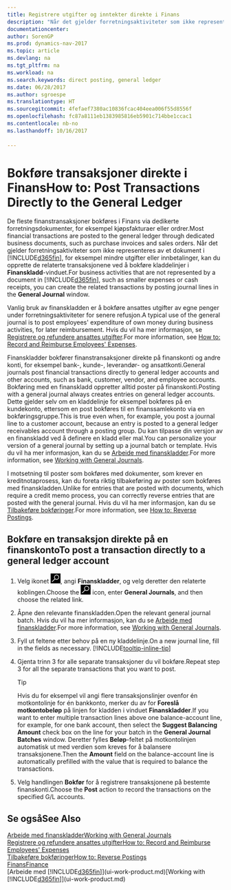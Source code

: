 ```yaml
---
title: Registrere utgifter og inntekter direkte i Finans
description: "Når det gjelder forretningsaktiviteter som ikke representeres av et dokument i Financials, for eksempel mindre utgifter eller innbetalinger, kan du opprette de relaterte transaksjonene ved å bokføre kladdelinjer i Finanskladd-vinduet."
documentationcenter: 
author: SorenGP
ms.prod: dynamics-nav-2017
ms.topic: article
ms.devlang: na
ms.tgt_pltfrm: na
ms.workload: na
ms.search.keywords: direct posting, general ledger
ms.date: 06/28/2017
ms.author: sgroespe
ms.translationtype: HT
ms.sourcegitcommit: 4fefaef7380ac10836fcac404eea006f55d8556f
ms.openlocfilehash: fc87a8111eb1383985816eb5901c714bbe1ccac1
ms.contentlocale: nb-no
ms.lasthandoff: 10/16/2017

---
```

# <a name="how-to-post-transactions-directly-to-the-general-ledger"></a><span data-ttu-id="fbeda-103">Bokføre transaksjoner direkte i Finans</span><span class="sxs-lookup"><span data-stu-id="fbeda-103">How to: Post Transactions Directly to the General Ledger</span></span>
<span data-ttu-id="fbeda-104">De fleste finanstransaksjoner bokføres i Finans via dedikerte forretningsdokumenter, for eksempel kjøpsfakturaer eller ordrer.</span><span class="sxs-lookup"><span data-stu-id="fbeda-104">Most financial transactions are posted to the general ledger through dedicated business documents, such as purchase invoices and sales orders.</span></span> <span data-ttu-id="fbeda-105">Når det gjelder forretningsaktiviteter som ikke representeres av et dokument i [!INCLUDE[d365fin](includes/d365fin_md.md)], for eksempel mindre utgifter eller innbetalinger, kan du opprette de relaterte transaksjonene ved å bokføre kladdelinjer i **Finanskladd**-vinduet.</span><span class="sxs-lookup"><span data-stu-id="fbeda-105">For business activities that are not represented by a document in [!INCLUDE[d365fin](includes/d365fin_md.md)], such as smaller expenses or cash receipts, you can create the related transactions by posting journal lines in the **General Journal** window.</span></span>

<span data-ttu-id="fbeda-106">Vanlig bruk av finanskladden er å bokføre ansattes utgifter av egne penger under forretningsaktiviteter for senere refusjon.</span><span class="sxs-lookup"><span data-stu-id="fbeda-106">A typical use of the general journal is to post employees' expenditure of own money during business activities, for later reimbursement.</span></span> <span data-ttu-id="fbeda-107">Hvis du vil ha mer informasjon, se [Registrere og refundere ansattes utgifter](finance-how-record-reimburse-employee-expenses.md).</span><span class="sxs-lookup"><span data-stu-id="fbeda-107">For more information, see [How to: Record and Reimburse Employees' Expenses](finance-how-record-reimburse-employee-expenses.md).</span></span>

<span data-ttu-id="fbeda-108">Finanskladder bokfører finanstransaksjoner direkte på finanskonti og andre konti, for eksempel bank-, kunde-, leverandør- og ansattkonti.</span><span class="sxs-lookup"><span data-stu-id="fbeda-108">General journals post financial transactions directly to general ledger accounts and other accounts, such as bank, customer, vendor, and employee accounts.</span></span> <span data-ttu-id="fbeda-109">Bokføring med en finanskladd oppretter alltid poster på finanskonti.</span><span class="sxs-lookup"><span data-stu-id="fbeda-109">Posting with a general journal always creates entries on general ledger accounts.</span></span> <span data-ttu-id="fbeda-110">Dette gjelder selv om en kladdelinje for eksempel bokføres på en kundekonto, ettersom en post bokføres til en finanssamlekonto via en bokføringsgruppe.</span><span class="sxs-lookup"><span data-stu-id="fbeda-110">This is true even when, for example, you post a journal line to a customer account, because an entry is posted to a general ledger receivables account through a posting group.</span></span> <span data-ttu-id="fbeda-111">Du kan tilpasse din versjon av en finanskladd ved å definere en kladd eller mal.</span><span class="sxs-lookup"><span data-stu-id="fbeda-111">You can personalize your version of a general journal by setting up a journal batch or template.</span></span> <span data-ttu-id="fbeda-112">Hvis du vil ha mer informasjon, kan du se [Arbeide med finanskladder](ui-work-general-journals.md).</span><span class="sxs-lookup"><span data-stu-id="fbeda-112">For more information, see [Working with General Journals](ui-work-general-journals.md).</span></span>

<span data-ttu-id="fbeda-113">I motsetning til poster som bokføres med dokumenter, som krever en kreditnotaprosess, kan du foreta riktig tilbakeføring av poster som bokføres med finanskladden.</span><span class="sxs-lookup"><span data-stu-id="fbeda-113">Unlike for entries that are posted with documents, which require a credit memo process, you can correctly reverse entries that are posted with the general journal.</span></span> <span data-ttu-id="fbeda-114">Hvis du vil ha mer informasjon, kan du se [Tilbakeføre bokføringer](finance-how-reverse-journal-posting.md).</span><span class="sxs-lookup"><span data-stu-id="fbeda-114">For more information, see [How to: Reverse Postings](finance-how-reverse-journal-posting.md).</span></span>

## <a name="to-post-a-transaction-directly-to-a-general-ledger-account"></a><span data-ttu-id="fbeda-115">Bokføre en transaksjon direkte på en finanskonto</span><span class="sxs-lookup"><span data-stu-id="fbeda-115">To post a transaction directly to a general ledger account</span></span>
1. <span data-ttu-id="fbeda-116">Velg ikonet ![Søk etter side eller rapport](media/ui-search/search_small.png "Søk etter side eller rapport"), angi **Finanskladder**, og velg deretter den relaterte koblingen.</span><span class="sxs-lookup"><span data-stu-id="fbeda-116">Choose the ![Search for Page or Report](media/ui-search/search_small.png "Search for Page or Report icon") icon, enter **General Journals**, and then choose the related link.</span></span>
2. <span data-ttu-id="fbeda-117">Åpne den relevante finanskladden.</span><span class="sxs-lookup"><span data-stu-id="fbeda-117">Open the relevant general journal batch.</span></span> <span data-ttu-id="fbeda-118">Hvis du vil ha mer informasjon, kan du se [Arbeide med finanskladder](ui-work-general-journals.md).</span><span class="sxs-lookup"><span data-stu-id="fbeda-118">For more information, see [Working with General Journals](ui-work-general-journals.md).</span></span>
3. <span data-ttu-id="fbeda-119">Fyll ut feltene etter behov på en ny kladdelinje.</span><span class="sxs-lookup"><span data-stu-id="fbeda-119">On a new journal line, fill in the fields as necessary.</span></span> [!INCLUDE[tooltip-inline-tip](includes/tooltip-inline-tip_md.md)]    
4. <span data-ttu-id="fbeda-120">Gjenta trinn 3 for alle separate transaksjoner du vil bokføre.</span><span class="sxs-lookup"><span data-stu-id="fbeda-120">Repeat step 3 for all the separate transactions that you want to post.</span></span>

    > [!TIP]  
    > <span data-ttu-id="fbeda-121">Hvis du for eksempel vil angi flere transaksjonslinjer ovenfor én motkontolinje for én bankkonto, merker du av for **Foreslå motkontobeløp** på linjen for kladden i vinduet **Finanskladder**.</span><span class="sxs-lookup"><span data-stu-id="fbeda-121">If you want to enter multiple transaction lines above one balance-account line, for example, for one bank account, then select the **Suggest Balancing Amount** check box on the line for your batch in the **General Journal Batches** window.</span></span> <span data-ttu-id="fbeda-122">Deretter fylles **Beløp**-feltet på motkontolinjen automatisk ut med verdien som kreves for å balansere transaksjonene.</span><span class="sxs-lookup"><span data-stu-id="fbeda-122">Then the **Amount** field on the balance-account line is automatically prefilled with the value that is required to balance the transactions.</span></span>
5. <span data-ttu-id="fbeda-123">Velg handlingen **Bokfør** for å registrere transaksjonene på bestemte finanskonti.</span><span class="sxs-lookup"><span data-stu-id="fbeda-123">Choose the **Post** action to record the transactions on the specified G/L accounts.</span></span>

## <a name="see-also"></a><span data-ttu-id="fbeda-124">Se også</span><span class="sxs-lookup"><span data-stu-id="fbeda-124">See Also</span></span>
[<span data-ttu-id="fbeda-125">Arbeide med finanskladder</span><span class="sxs-lookup"><span data-stu-id="fbeda-125">Working with General Journals</span></span>](ui-work-general-journals.md)  
[<span data-ttu-id="fbeda-126">Registrere og refundere ansattes utgifter</span><span class="sxs-lookup"><span data-stu-id="fbeda-126">How to: Record and Reimburse Employees' Expenses</span></span>](finance-how-record-reimburse-employee-expenses.md)  
[<span data-ttu-id="fbeda-127">Tilbakeføre bokføringer</span><span class="sxs-lookup"><span data-stu-id="fbeda-127">How to: Reverse Postings</span></span>](finance-how-reverse-journal-posting.md)  
[<span data-ttu-id="fbeda-128">Finans</span><span class="sxs-lookup"><span data-stu-id="fbeda-128">Finance</span></span>](finance.md)  
<span data-ttu-id="fbeda-129">[Arbeide med [!INCLUDE[d365fin](includes/d365fin_md.md)]](ui-work-product.md)</span><span class="sxs-lookup"><span data-stu-id="fbeda-129">[Working with [!INCLUDE[d365fin](includes/d365fin_md.md)]](ui-work-product.md)</span></span>  

